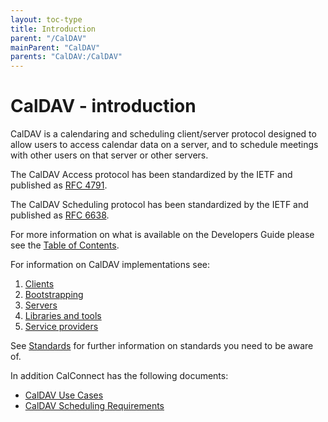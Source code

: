 ```yaml
---
layout: toc-type
title: Introduction
parent: "/CalDAV"
mainParent: "CalDAV"
parents: "CalDAV:/CalDAV"
---
```


# CalDAV - introduction

CalDAV is a calendaring and scheduling client/server protocol designed to allow users to access calendar data on a server, and to schedule meetings with other users on that server or other servers.

The CalDAV Access protocol has been standardized by the IETF and published as [RFC 4791](https://tools.ietf.org/html/rfc4791).

The CalDAV Scheduling protocol has been standardized by the IETF and published as [RFC 6638](https://tools.ietf.org/html/rfc6638).

For more information on what is available on the Developers Guide please see the [Table of Contents](/Table-of-Contents/).

For information on CalDAV implementations see:

1. [Clients](/CalDAV/Client-Implementations/)
1. [Bootstrapping](/CalDAV/Bootstrapping/)
1. [Servers](/CalDAV/Server-Implementations/)
1. [Libraries and tools](/CalDAV/libraries/)
1. [Service providers](/CalDAV/services/)

See [Standards](/Appendix/Standards/) for further information on standards you need to be aware of.

In addition CalConnect has the following documents:

   *  [CalDAV Use Cases](http://www.calconnect.org/publications/caldavusecasesv1.0.pdf)
   *  [CalDAV Scheduling Requirements](http://www.calconnect.org/publications/caldavschedulingrequirementsv1.1.pdf)
